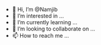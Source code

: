 - 👋 Hi, I’m @Namjib
- 👀 I’m interested in ...
- 🌱 I’m currently learning ...
- 💞️ I’m looking to collaborate on ...
- 📫 How to reach me ...

<!---
Namjib/Namjib is a ✨ special ✨ repository because its `README.md` (this file) appears on your GitHub profile.
You can click the Preview link to take a look at your changes.
--->
